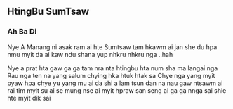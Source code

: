 ## HtingBu SumTsaw

### Ah Ba Di

Nye A Manang ni asak ram ai hte
Sumtsaw tam hkawm ai jan she du hpa nmu
myit da ai kaw ndu shana yup nhkru nhkru nga ..hah

Nye a prat hta gaw ga ga tam nra
nta htingbu hta num sha ma langai nga
Rau nga ten na yang salum chying hka htuk htak sa
Chye nga yang myit pyaw hpa chye yu yang mu ai da
shi a lam tsun dan na
nau gaw ntsawm ai rai tim myit su ai
se mung nse ai myit hpraw san seng ai
ga ga nnga sai shie hte myit dik sai
